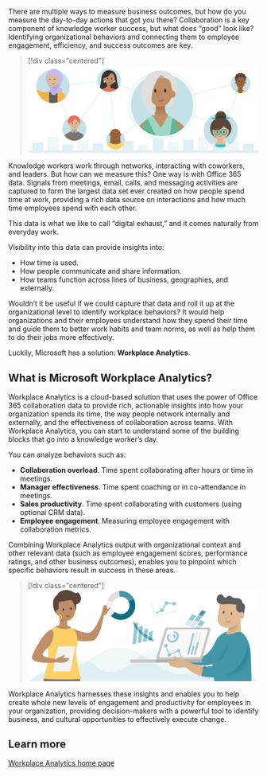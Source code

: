 There are multiple ways to measure business outcomes, but how do you measure the day-to-day actions that got you there? Collaboration is a key component of knowledge worker success, but what does “good” look like? Identifying organizational behaviors and connecting them to employee engagement, efficiency, and success outcomes are key. 

> [!div class="centered"]
> ![Collaboration between people](../media/collaboration-people-1.png)

Knowledge workers work through networks, interacting with coworkers, and leaders. But how can we measure this? One way is with Office 365 data. Signals from meetings, email, calls, and messaging activities are captured to form the largest data set ever created on how people spend time at work, providing a rich data source on interactions and how much time employees spend with each other.

This data is what we like to call “digital exhaust,” and it comes naturally from everyday work.

Visibility into this data can provide insights into:

- How time is used.
- How people communicate and share information.
- How teams function across lines of business, geographies, and externally.

Wouldn’t it be useful if we could capture that data and roll it up at the organizational level to identify workplace behaviors? It would help organizations and their employees understand how they spend their time and guide them to better work habits and team norms, as well as help them to do their jobs more effectively.

Luckily, Microsoft has a solution: **Workplace Analytics**.

## What is Microsoft Workplace Analytics?

Workplace Analytics is a cloud-based solution that uses the power of Office 365 collaboration data to provide rich, actionable insights into how your organization spends its time, the way people network internally and externally, and the effectiveness of collaboration across teams. With Workplace Analytics, you can start to understand some of the building blocks that go into a knowledge worker’s day.

You can analyze behaviors such as:

- **Collaboration overload**. Time spent collaborating after hours or time in meetings.
- **Manager effectiveness**. Time spent coaching or in co-attendance in meetings.
- **Sales productivity**. Time spent collaborating with customers (using optional CRM data).
- **Employee engagement**. Measuring employee engagement with collaboration metrics.

Combining Workplace Analytics output with organizational context and other relevant data (such as employee engagement scores, performance ratings, and other business outcomes), enables you to pinpoint which specific behaviors result in success in these areas.

> [!div class="centered"]
> ![More collaboration between people](../media/collaboration-people-2.png)

Workplace Analytics harnesses these insights and enables you to help create whole new levels of engagement and productivity for employees in your organization, providing decision-makers with a powerful tool to identify business, and cultural opportunities to effectively execute change.

## Learn more

[Workplace Analytics home page](https://docs.microsoft.com/workplace-analytics/use/home-page?azure-portal=true)
